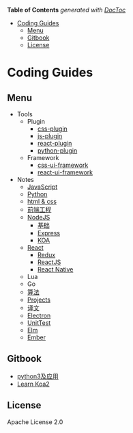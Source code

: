 <!-- START doctoc generated TOC please keep comment here to allow auto update -->
<!-- DON'T EDIT THIS SECTION, INSTEAD RE-RUN doctoc TO UPDATE -->
**Table of Contents**  *generated with [DocToc](https://github.com/thlorenz/doctoc)*

- [Coding Guides](#coding-guides)
  - [Menu](#menu)
  - [Gitbook](#gitbook)
  - [License](#license)

<!-- END doctoc generated TOC please keep comment here to allow auto update -->

# Coding Guides

## Menu

- Tools
  - Plugin
    - [css-plugin](./Tools/Plugin/css-plugin.md)
    - [js-plugin](./Tools/Plugin/js-plugin.md)
    - [react-plugin](./Tools/Plugin/react-plugin.md)
    - [python-plugin](./Tools/Plugin/python-plugin.md)
  - Framework
    - [css-ui-framework](./Tools/Framework/css-ui-framework.md)
    - [react-ui-framework](./Tools/Framework/react-ui-framework.md)
- Notes
  - [JavaScript](./Notes/JavaScript)
  - [Python](./Notes/Python)
  - [html & css](./Notes/CSS)
  - [前端工程](./Notes/前端工程)
  - [NodeJS](./Notes/NodeJS)
    - [基础](./Notes/NodeJS/基础)
    - [Express](./Notes/NodeJS/Express)
    - [KOA](./Notes/NodeJS/KOA)
  - [React](./Notes/React)
    - [Redux](./Notes/React/Redux)
    - [ReactJS](./Notes/React/ReactJS)
    - [React Native](./Notes/React/ReactNative)
  - Lua
  - Go
  - [算法](./Notes/算法)
  - [Projects](./Notes/Projects)
  - [译文](./Notes/译文)
  - [Electron](./Notes/Electron)
  - [UnitTest](./Notes/UnitTest)
  - [Elm](./Notes/Elm)
  - [Ember](./Notes/ember)

## Gitbook

- [python3及应用](https://ecmadao.gitbooks.io/python3/content/)
- [Learn Koa2](https://ecmadao.gitbooks.io/learn-koa2/content/)

## License

Apache License 2.0
